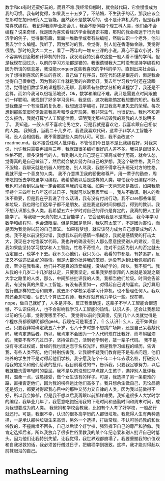 数学和cs有时还蛮好玩的，而且不难.我经常抑郁时，就会敲代码，它会慢慢成为我的习惯。我有时觉得，如果我三十五岁了，不结婚，不生孩子的话，那我应该会在那时在加州研究人工智能。虽然我不是数学系的，也不是计算机系的，但是我非常喜欢编程。
我记得我刚毕业那会儿，我会不断问每个理工科人类，他们会不会编程？说来奇怪，我是因为喜欢看经济学金融通识书籍，那时的我会痴迷于行为经济学的例子，觉得很有趣，里面一堆数学或者有些编程，然后认识一个老外，他叫我去学什么编程。我听了，因为那时的我，会觉得，别人能在香港做金融，我觉得很酷。那时的我大二大三，看了一两年的一堆专业课的小说，真心不喜欢小说，好不容易转到金融和计算机的怀抱，我发现我特别喜欢这些一般人看不懂的学科。但是我现在回过头，以前的学习方法都是错的，我很遗憾我大二时没有坚持学编程和因为所谓的信息差，我没能conquer这些我喜欢的学科的学习。直到出来社会后，为了想得到喜欢的男生的喜欢，自己做了程序员，现在代码还是很差的，但是我会觉得自己很幸运，因为我的工作就是我的兴趣爱好。我去年学习数学时还在流眼泪，觉得他们数学系的课程那么无聊，我跟着有些数学分析的课程学了，我还是不会算。而如今我可以很坦荡地说，Ok，数学和编程不难，我只是需要点时间跟他们一样聪明。我找到了好多学习资料，我坚信，这次我能搞定我想要的知识。我感觉我像是一个有理性的复仇者，我想通过学编程，捍卫我高考里失去的荣耀。每次想到那些笨蛋吃饱饭拿我高考和专业开玩笑，我非常生气，也很记仇。我也不知道怎么报仇，我就打算学人工智能泄愤，证明我比那些诋毁我的骂我的人类聪明多了。
我知道，一般人都不喜欢宅男宅女，可是我就是喜欢宅，我喜欢跟自己相似的人类。
我知道，当我二十几岁时，我说我喜欢代码，这辈子非学人工智能不可。没人会相信我。我不需要那些人类的认可。可是，我不会改这个readme.md。我不接受任何人批评我，不管他们今日是不是比我编程好，对我来说，也许我只需要再加两三年，我就跟很多编程很好的人差不多。我只是跟很多人性格不同，很多没骨气的人，看到别人比自己现在工资高或者学历高，就会认怂，觉得真的是自己做错了，然后就会放弃努力和自己的梦想。我这个破性格，我只会不服输，我聊天就是机器人的性格。别人骂我，我恨不得拿石头砸死对方的性格。我就不是一个善良的人类。
我不介意捍卫我的骄傲和尊严，用一辈子的勤奋，周末吃饱饭去学校里学习编程。我希望我以后是这样的人类，哪怕我今日编程不好，我也可以看到以后我一定会那些骂我的垃圾强。如果一天两天那是撒谎，如果我能坚持个三四年七八年这样过日子，我就可以说我表里如一，我从不撒谎。别人的看法不重要，但是我在乎我说了什么话语，我有没有付出行动。我不care那些笨蛋和垃圾，我也跟他们这辈子都不是朋友。这是我这段时间抑郁后，得到的教训。我不想认识那么多人类。我希望五六十岁时对自己的评价是肯定的，我真的把人工智能学了。
等我哪一天真的把人工智能学了，它会证明我是不是撒谎。
我今年学习数学和编程时，也会流眼泪，但是原因是觉得，我以前太笨了，不是因为害怕，而是因为我觉得以前的自己很笨。
如果有梦想，就应该努力成为自己想要成为的人类。我不是以前没犯过错，我想我以前的感情一塌糊涂，我就是感情受的打击太大，我现在才吃饱饭学代码。我也许的确没有别人那么愿意接受别人的建议，但是我如果能坚持学习数学和人工智能，性格不奇怪点，绝对不会因为别人的否定就去否定自己，也学不下去。我不关心他们，我只关心，我看的书都是，有梦追梦，反正又不做违法乱纪的事情。但是大部分批评我的笨蛋，远没有达到让我佩服的程度，至少在我看来，他们并不是真的热爱编程，没啥好学的，所以，我不服气。我从我的十几岁二十几岁就认定，只要我坚定，如果我梦想崇拜的人类就是浪潮之巅大学之路里的人类，那么，中间那些批评我的人类，我都当他们垃圾。时间会告诉我，有没有真的热爱人工智能，有没有表里如一，对得起自己说的喜欢。我打算用苦行僧那样的生活和周末，就去那个学校呆着学习计算机，也不搭理任何人。我以前还会念叨着，认识几个算法工程师，我也许就有动力学快一些。现在嘛，nope，做自己就好了，人多是非多。反正我很确定，这辈子不学人工智能会很遗憾，不认识任何人，也不会影响我学习人工智能的热情。认识人多，还会让我想起以前的伤心事，觉得我哪里不好。
我觉得以前的我真傻，见到几个人类就觉得是个程序员都很聪明都很geek。我现在可是看透了，什么认识什么人，还不如做自己。只要我非常确定我五六十岁，七八十岁时想不想跳广场舞，还是自己呆着敲代码，我肯定选后者。所以，我肯定不会因为一个人代码现在比我好，而卑躬屈漆的。我要不卑不亢过日子，坚持做自己，活到老学到老，敲一辈子代码。
我不是没有寻求过权威，曾经的我也很迷恋于名校光环，但是我学习编程的经历，告诉我，有些人类不配，他们特别伤害我，让我很怀疑我们教育是不是有点问题，他们培养的学生并不是对得起他们学校。我宁愿我花个十年二十年去读名校，打破别人给我的定义和他们给我的批评。我目前看过的书，告诉我，只要我足够努力，以后我就能洗雪年轻时的委屈。我不是以前没想过早点嫁人生孩子，选择别人批评我时，温柔一点，诚恳接受，做个女生该有的样子。可是，我选择了另一条更难的路，直接否定他们，因为我的榜样远比他们高多了。我只想余生做自己，无论品德还是努力，都要对得起我心目中的那种又努力又自律的人类。因为我以前做得不好，所以我会抑郁，但是我不想以后我再跟以前那样难受。我知道很多人大学时学的编程，我毕业几年了，我愿意吃饱饭用我的下班时间和通勤时间和周末时间，成为我想要成为的人类。
我爸妈和学校会教我，比如有个人考了好学校，一般品行就还行。可是，我很不幸，认识的很多高学历的人都很垃圾。我觉得人生有两种选择，一是承认那种垃圾生来高贵，另外一个选择，打破常规，不认可爸妈教的和世俗教的，不撞南墙不回头，自己以后读个好学校，强烈捍卫自己的尊严和骄傲。我肯定选择后者，所以我放弃了很多世俗里教我的某个年纪恋爱和别人批评自己时低头。因为他们让我特别失望，让我觉得，我世界观都崩塌了。我要重塑我的价值观和自我拯救的话，我必须苦行僧过日子，把编程学到极致。这样，我才能对得起以前抹眼泪的自己。
# mathsLearning
